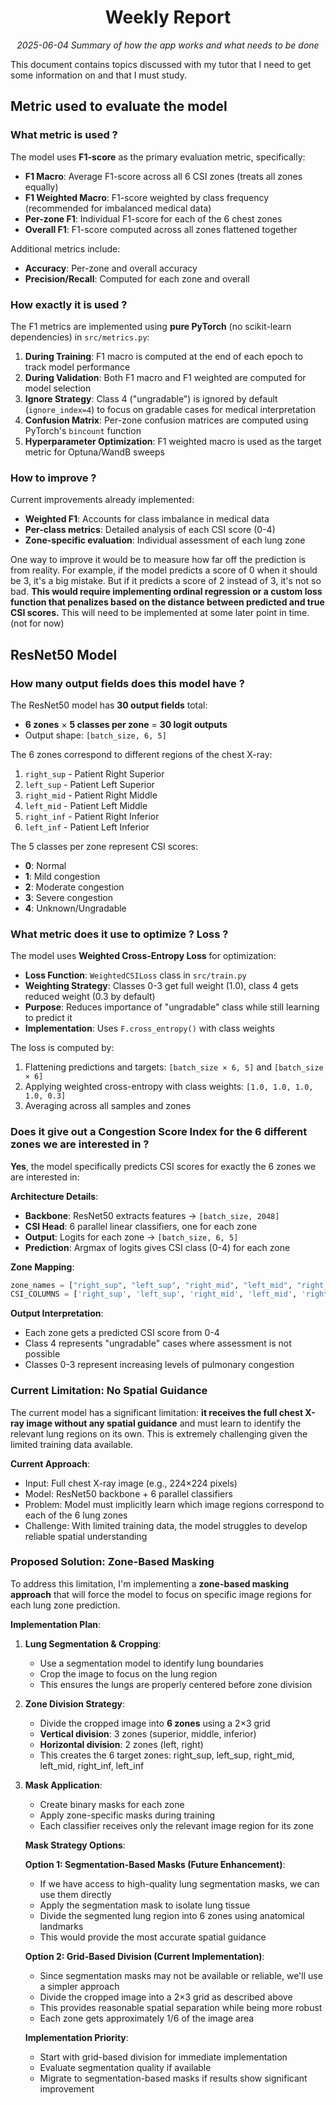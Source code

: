 **<h1 align="center">Weekly Report</h1>**

<p align="center"><i>2025-06-04 Summary of how the app works and what needs to be done</i></p>

This document contains topics discussed with my tutor that I need to get some information on and that I must study.

## Metric used to evaluate the model

### What metric is used ?

The model uses **F1-score** as the primary evaluation metric, specifically:
- **F1 Macro**: Average F1-score across all 6 CSI zones (treats all zones equally)
- **F1 Weighted Macro**: F1-score weighted by class frequency (recommended for imbalanced medical data)
- **Per-zone F1**: Individual F1-score for each of the 6 chest zones
- **Overall F1**: F1-score computed across all zones flattened together

Additional metrics include:
- **Accuracy**: Per-zone and overall accuracy
- **Precision/Recall**: Computed for each zone and overall

### How exactly it is used ?

The F1 metrics are implemented using **pure PyTorch** (no scikit-learn dependencies) in `src/metrics.py`:

1. **During Training**: F1 macro is computed at the end of each epoch to track model performance
2. **During Validation**: Both F1 macro and F1 weighted are computed for model selection
3. **Ignore Strategy**: Class 4 ("ungradable") is ignored by default (`ignore_index=4`) to focus on gradable cases for medical interpretation
4. **Confusion Matrix**: Per-zone confusion matrices are computed using PyTorch's `bincount` function
5. **Hyperparameter Optimization**: F1 weighted macro is used as the target metric for Optuna/WandB sweeps

### How to improve ?

Current improvements already implemented:
- **Weighted F1**: Accounts for class imbalance in medical data
- **Per-class metrics**: Detailed analysis of each CSI score (0-4)
- **Zone-specific evaluation**: Individual assessment of each lung zone

One way to improve it would be to measure how far off the prediction is from reality.
For example, if the model predicts a score of 0 when it should be 3, it's a big mistake.
But if it predicts a score of 2 instead of 3, it's not so bad.
**This would require implementing ordinal regression or a custom loss function that penalizes based on the distance between predicted and true CSI scores.**
This will need to be implemented at some later point in time. (not for now)

## ResNet50 Model

### How many output fields does this model have ?

The ResNet50 model has **30 output fields** total:
- **6 zones** × **5 classes per zone** = **30 logit outputs**
- Output shape: `[batch_size, 6, 5]`

The 6 zones correspond to different regions of the chest X-ray:
1. `right_sup` - Patient Right Superior
2. `left_sup` - Patient Left Superior  
3. `right_mid` - Patient Right Middle
4. `left_mid` - Patient Left Middle
5. `right_inf` - Patient Right Inferior
6. `left_inf` - Patient Left Inferior

The 5 classes per zone represent CSI scores:
- **0**: Normal
- **1**: Mild congestion
- **2**: Moderate congestion  
- **3**: Severe congestion
- **4**: Unknown/Ungradable

### What metric does it use to optimize ? Loss ?

The model uses **Weighted Cross-Entropy Loss** for optimization:
- **Loss Function**: `WeightedCSILoss` class in `src/train.py`
- **Weighting Strategy**: Classes 0-3 get full weight (1.0), class 4 gets reduced weight (0.3 by default)
- **Purpose**: Reduces importance of "ungradable" class while still learning to predict it
- **Implementation**: Uses `F.cross_entropy()` with class weights

The loss is computed by:
1. Flattening predictions and targets: `[batch_size × 6, 5]` and `[batch_size × 6]`
2. Applying weighted cross-entropy with class weights: `[1.0, 1.0, 1.0, 1.0, 0.3]`
3. Averaging across all samples and zones

### Does it give out a Congestion Score Index for the 6 different zones we are interested in ?

**Yes**, the model specifically predicts CSI scores for exactly the 6 zones we are interested in:

**Architecture Details**:
- **Backbone**: ResNet50 extracts features → `[batch_size, 2048]`
- **CSI Head**: 6 parallel linear classifiers, one for each zone
- **Output**: Logits for each zone → `[batch_size, 6, 5]`
- **Prediction**: Argmax of logits gives CSI class (0-4) for each zone

**Zone Mapping**:
```python
zone_names = ["right_sup", "left_sup", "right_mid", "left_mid", "right_inf", "left_inf"]
CSI_COLUMNS = ['right_sup', 'left_sup', 'right_mid', 'left_mid', 'right_inf', 'left_inf']
```

**Output Interpretation**:
- Each zone gets a predicted CSI score from 0-4
- Class 4 represents "ungradable" cases where assessment is not possible
- Classes 0-3 represent increasing levels of pulmonary congestion


### Current Limitation: No Spatial Guidance

The current model has a significant limitation: **it receives the full chest X-ray image without any spatial guidance** and must learn to identify the relevant lung regions on its own. This is extremely challenging given the limited training data available.

**Current Approach**:
- Input: Full chest X-ray image (e.g., 224×224 pixels)
- Model: ResNet50 backbone + 6 parallel classifiers
- Problem: Model must implicitly learn which image regions correspond to each of the 6 lung zones
- Challenge: With limited training data, the model struggles to develop reliable spatial understanding

### Proposed Solution: Zone-Based Masking

To address this limitation, I'm implementing a **zone-based masking approach** that will force the model to focus on specific image regions for each lung zone prediction.

**Implementation Plan**:

1. **Lung Segmentation & Cropping**:
   - Use a segmentation model to identify lung boundaries
   - Crop the image to focus on the lung region
   - This ensures the lungs are properly centered before zone division

2. **Zone Division Strategy**:
   - Divide the cropped image into **6 zones** using a 2×3 grid
   - **Vertical division**: 3 zones (superior, middle, inferior)
   - **Horizontal division**: 2 zones (left, right)
   - This creates the 6 target zones: right_sup, left_sup, right_mid, left_mid, right_inf, left_inf

3. **Mask Application**:
   - Create binary masks for each zone
   - Apply zone-specific masks during training
   - Each classifier receives only the relevant image region for its zone

   **Mask Strategy Options**:

   **Option 1: Segmentation-Based Masks (Future Enhancement)**:
   - If we have access to high-quality lung segmentation masks, we can use them directly
   - Apply the segmentation mask to isolate lung tissue
   - Divide the segmented lung region into 6 zones using anatomical landmarks
   - This would provide the most accurate spatial guidance

   **Option 2: Grid-Based Division (Current Implementation)**:
   - Since segmentation masks may not be available or reliable, we'll use a simpler approach
   - Divide the cropped image into a 2×3 grid as described above
   - This provides reasonable spatial separation while being more robust
   - Each zone gets approximately 1/6 of the image area

   **Implementation Priority**:
   - Start with grid-based division for immediate implementation
   - Evaluate segmentation quality if available
   - Migrate to segmentation-based masks if results show significant improvement
